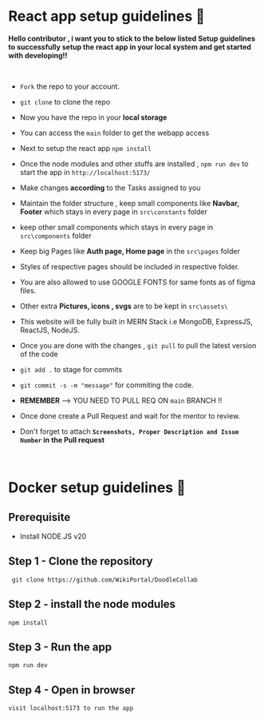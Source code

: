 # React app setup guidelines 🚀

**Hello contributor , i want you to stick to the below listed Setup guidelines to successfully setup the react app in your local system and get started with developing!!**

<br/>

- `Fork` the repo to your account.
- `git clone` to clone the repo

- Now you have the repo in your **local storage**
- You can access the `main` folder to get the webapp access
- Next to setup the react app `npm install`
- Once the node modules and other stuffs are installed , `npm run dev` to start the app in `http://localhost:5173/`
- Make changes **according** to the Tasks assigned to you
- Maintain the folder structure , keep small components like **Navbar, Footer** which stays in every page in `src\constants` folder
- keep other small components which stays in every page in `src\components` folder
- Keep big Pages like **Auth page, Home page** in the `src\pages` folder
- Styles of respective pages should be included in respective folder.
- You are also allowed to use GOOGLE FONTS for same fonts as of figma files.
- Other extra **Pictures, icons , svgs** are to be kept in `src\assets\`
- This website will be fully built in MERN Stack i.e MongoDB, ExpressJS, ReactJS, NodeJS.
- Once you are done with the changes , `git pull` to pull the latest version of the code
- `git add .` to stage for commits
- `git commit -s -m "message"` for commiting the code.
- **REMEMBER** --> YOU NEED TO PULL REQ ON `main` BRANCH !!
- Once done create a Pull Request and wait for the mentor to review.
- Don't forget to attach **`Screenshots, Proper Description and Issue Number` in the Pull request**

<br/>


# Docker setup guidelines 🚀

## Prerequisite

- Install NODE.JS v20

## Step 1 - Clone the repository

```
 git clone https://github.com/WikiPortal/DoodleCollab
```

## Step 2 - install the node modules

```
npm install
```
## Step 3 - Run the app

```
npm run dev
```

## Step 4 - Open in browser

`visit localhost:5173 to run the app`
